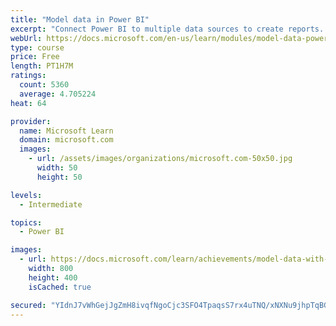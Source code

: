 ```yaml
---
title: "Model data in Power BI"
excerpt: "Connect Power BI to multiple data sources to create reports. Define the relationship between your data sources."
webUrl: https://docs.microsoft.com/en-us/learn/modules/model-data-power-bi/
type: course
price: Free
length: PT1H7M
ratings:
  count: 5360
  average: 4.705224
heat: 64

provider:
  name: Microsoft Learn
  domain: microsoft.com
  images:
    - url: /assets/images/organizations/microsoft.com-50x50.jpg
      width: 50
      height: 50

levels:
  - Intermediate

topics:
  - Power BI

images:
  - url: https://docs.microsoft.com/learn/achievements/model-data-with-power-bi-desktop-social.png
    width: 800
    height: 400
    isCached: true

secured: "YIdnJ7vWhGejJgZmH8ivqfNgoCjc3SFO4TpaqsS7rx4uTNQ/xNXNu9jhpTqBGYKmqz03qbII2HiiqBxPlJo59LHSoA71+Jd9yD8fS+1xTYDQYHYzYBwI890H2VLKEyW39nFqw9sUD85Hz+iyAuvFn/8LIJ8BFzCQx9/dCjb0ry/i+G4TO4UGnd1slMisRh4/xgta49Uvh3mfMQaXwk8r86wJEIMIjfFfAaiGGtaLihQNFPiOq/sfMFTX3VM+XTTQ9jeHKA0xdAKVHcZjdD5i6D5MZjm7AEs9l9saEVZSNp3RajWr04cxF8EV/4GwAh+CHfERbzR6g0R1L0/WoBDnlgCv4JdqJ6bjIerkZYXg35V45NR9x3YREAuF5eWmtG8A0MfCKKMC28v4WAM8XxiQYXb6p9imrGj3Af2emiTX1OY=;AbcMWeUk0y9yIJLKzjJ7Ug=="
---
```


